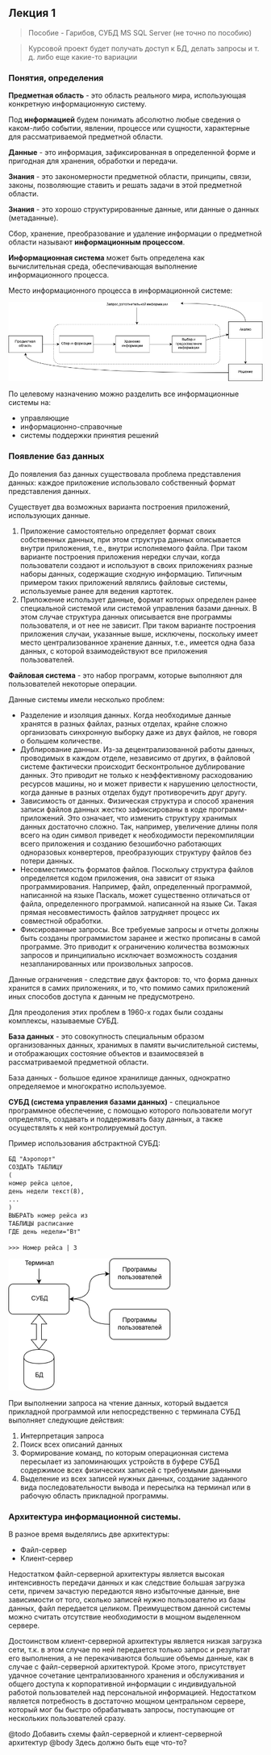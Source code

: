 ## Лекция 1

> Пособие - Гарибов, СУБД MS SQL Server (не точно по пособию)

> Курсовой проект будет получать доступ к БД, делать запросы и т. д. либо еще какие-то вариации

### Понятия, определения

**Предметная область** - это область реального мира, использующая конкретную информационную систему.

Под **информацией** будем понимать абсолютно любые сведения о каком-либо событии, явлении, процессе или сущности, характерные для рассматриваемой предметной области.

**Данные** - это информация, зафиксированная в определенной форме и пригодная для хранения, обработки и передачи.

**Знания** - это закономерности предметной области, принципы, связи, законы, позволяющие ставить и решать задачи в этой предметной области.

**Знания** - это хорошо структурированные данные, или данные о данных (метаданные).

Сбор, хранение, преобразование и удаление информации о предметной области называют **информационным процессом**.

**Информационная система** может быть определена как вычислительная среда, обеспечивающая выполнение информационного процесса.

Место информационного процесса в информационной системе:

![Место информационного процесса в информационной системе](files/l1pic1.png)

По целевому назначению можно разделить все информационные системы на:

- управляющие
- информационно-справочные
- системы поддержки принятия решений

### Появление баз данных

До появления баз данных существовала проблема представления данных: каждое приложение использовало собственный формат представления данных.

Существует два возможных варианта построения приложений, использующих данные.

1. Приложение самостоятельно определяет формат своих собственных данных, при этом структура данных описывается внутри приложения, т.е., внутри исполняемого файла. При таком варианте построения приложения нередки случаи, когда пользователи создают и используют в своих приложениях разные наборы данных, содержащие сходную информацию. Типичным примером таких приложений являлись файловые системы, используемые ранее для ведения картотек.
2. Приложение использует данные, формат которых определен ранее специальной системой или системой управления базами данных. В этом случае структура данных описывается вне программы пользователя, и от нее не зависит. При таком варианте построения приложения случаи, указанные выше, исключены, поскольку имеет место централизованное хранение данных, т.е., имеется одна база данных, с которой взаимодействуют все приложения пользователей.

**Файловая система** - это набор программ, которые выполняют для пользователей некоторые операции. 

Данные системы имели несколько проблем:

- Разделение и изоляция данных. Когда необходимые данные хранятся в разных файлах, разных отделах, крайне сложно организовать синхронную выборку даже из двух файлов, не говоря о большем количестве.
- Дублирование данных. Из-за децентрализованной работы данных, проводимых в каждом отделе, независимо от других, в файловой системе фактически происходит бесконтрольное дублирование данных. Это приводит не только к неэффективному расходованию ресурсов машины, но и может привести к нарушению целостности, когда данные в разных отделах будут противоречить друг другу.
- Зависимость от данных. Физическая структура и способ хранения записи файлов данных жестко зафиксированы в коде программ-приложений. Это означает, что изменить структуру хранимых данных достаточно сложно. Так, например, увеличение длины поля всего на один символ приведет к необходимости перекомпиляции всего приложения и созданию безошибочно работающих одноразовых конвертеров, преобразующих структуру файлов без потери данных.
- Несовместимость форматов файлов. Поскольку структура файлов определяется кодом приложения, она зависит от языка программирования. Например, файл, определенный программой, написанной на языке Паскаль, может существенно отличаться от файла, определенного программой. написанной на языке Си. Такая прямая несовместимость файлов затрудняет процесс их совместной обработки.
- Фиксированные запросы. Все требуемые запросы и отчеты должны быть созданы программистом заранее и жестко прописаны в самой программе. Это приводит к ограничению количества возможных запросов и принципиально исключает возможность создания незапланированных или произвольных запросов.

Данные ограничения - следствие двух факторов: то, что форма данных хранится в самих приложениях, и то, что помимо самих приложений иных способов доступа к данным не предусмотрено.

Для преодоления этих проблем в 1960-х годах были созданы комплексы, называемые СУБД.

**База данных** - это совокупность специальным образом организованных данных, хранимых в памяти вычислительной системы, и отображающих состояние объектов и взаимосвязей в рассматриваемой предметной области.

База данных - большое единое хранилище данных, однократно определяемое и многократно используемое.

**СУБД (система управления базами данных)** - специальное программное обеспечение, с помощью которого пользователи могут определять, создавать и поддерживать базу данных, а также осуществлять к ней контролируемый доступ.

Пример использования абстрактной СУБД:

```
БД "Аэропорт"
СОЗДАТЬ ТАБЛИЦУ
(
номер рейса	целое,
день недели текст(8),
...
)
ВЫБРАТЬ номер рейса из
ТАБЛИЦЫ расписание
ГДЕ день недели="Вт"

>>> Номер рейса | 3
```

![Работа с СУБД](files/l1pic2.png)

При выполнении запроса на чтение данных, который выдается прикладной программой или непосредственно с терминала СУБД выполняет следующие действия:

1. Интерпретация запроса
2. Поиск всех описаний данных
3. Формирование команд, по которым операционная система пересылает из запоминающих устройств в буфере СУБД содержимое всех физических записей с требуемыми данными
4. Выделение из всех записей нужных данных, создание заданного вида последовательности вывода и пересылка на терминал или в рабочую область прикладной программы.

### Архитектура информационной системы.

В разное время выделялись две архитектуры:

- Файл-сервер
- Клиент-сервер

Недостатком файл-серверной архитектуры является высокая интенсивность передачи данных и как следствие большая загрузка сети, причем зачастую передаются явно избыточные данные, вне зависимости от того, сколько записей нужно пользователю из базы данных, файл передается целиком. Преимуществом данной системы можно считать отсутствие необходимости в мощном выделенном сервере.

Достоинством клиент-серверной архитектуры является низкая загрузка сети, т.к. в этом случае по ней передается только запрос и результат его выполнения, а  не перекачиваются большие объемы данные, как в случае с файл-серверной архитектурой. Кроме этого, присутствует удачное сочетание централизованного хранения и обслуживания и общего доступа к корпоративной информации с индивидуальной работой пользователей над персональной информацией. Недостатком является потребность в достаточно мощном центральном сервере, который мог бы быстро обрабатывать запросы, поступающие от нескольких пользователей сразу.



@todo Добавить схемы файл-серверной и клиент-серверной архитектур
@body Здесь должно быть еще что-то?